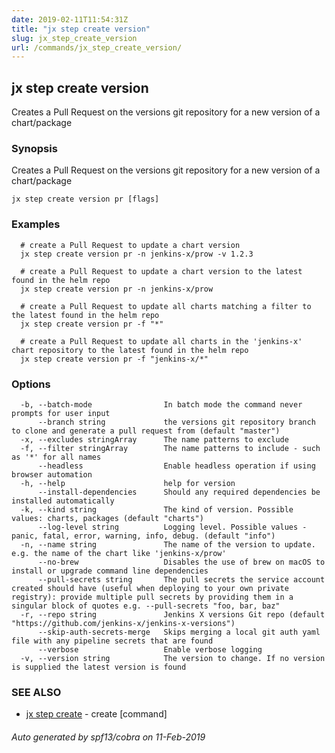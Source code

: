 ```yaml
---
date: 2019-02-11T11:54:31Z
title: "jx step create version"
slug: jx_step_create_version
url: /commands/jx_step_create_version/
---
```

## jx step create version

Creates a Pull Request on the versions git repository for a new version of a chart/package

### Synopsis

Creates a Pull Request on the versions git repository for a new version of a chart/package

```
jx step create version pr [flags]
```

### Examples

```
  # create a Pull Request to update a chart version
  jx step create version pr -n jenkins-x/prow -v 1.2.3
  
  # create a Pull Request to update a chart version to the latest found in the helm repo
  jx step create version pr -n jenkins-x/prow
  
  # create a Pull Request to update all charts matching a filter to the latest found in the helm repo
  jx step create version pr -f "*"
  
  # create a Pull Request to update all charts in the 'jenkins-x' chart repository to the latest found in the helm repo
  jx step create version pr -f "jenkins-x/*"
```

### Options

```
  -b, --batch-mode                In batch mode the command never prompts for user input
      --branch string             the versions git repository branch to clone and generate a pull request from (default "master")
  -x, --excludes stringArray      The name patterns to exclude
  -f, --filter stringArray        The name patterns to include - such as '*' for all names
      --headless                  Enable headless operation if using browser automation
  -h, --help                      help for version
      --install-dependencies      Should any required dependencies be installed automatically
  -k, --kind string               The kind of version. Possible values: charts, packages (default "charts")
      --log-level string          Logging level. Possible values - panic, fatal, error, warning, info, debug. (default "info")
  -n, --name string               The name of the version to update. e.g. the name of the chart like 'jenkins-x/prow'
      --no-brew                   Disables the use of brew on macOS to install or upgrade command line dependencies
      --pull-secrets string       The pull secrets the service account created should have (useful when deploying to your own private registry): provide multiple pull secrets by providing them in a singular block of quotes e.g. --pull-secrets "foo, bar, baz"
  -r, --repo string               Jenkins X versions Git repo (default "https://github.com/jenkins-x/jenkins-x-versions")
      --skip-auth-secrets-merge   Skips merging a local git auth yaml file with any pipeline secrets that are found
      --verbose                   Enable verbose logging
  -v, --version string            The version to change. If no version is supplied the latest version is found
```

### SEE ALSO

* [jx step create](/commands/jx_step_create/)	 - create [command]

###### Auto generated by spf13/cobra on 11-Feb-2019

